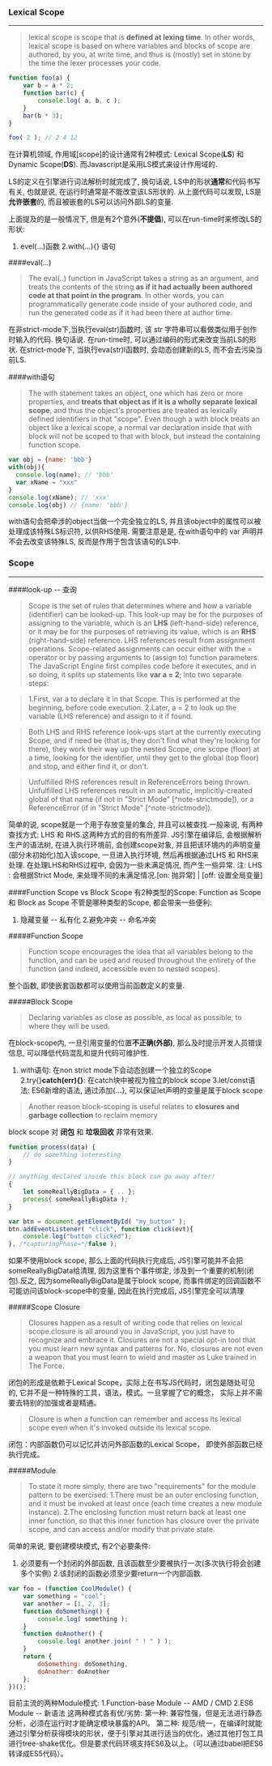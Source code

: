 ### Lexical Scope
-----------------

>lexical scope is scope that is **defined at lexing time**. In other words, lexical scope is based on where variables and blocks of scope are authored, by you, at write time, and thus is (mostly) set in stone by the time the lexer processes your code.

```javascript
function foo(a) {
	var b = a * 2;
	function bar(c) {
		console.log( a, b, c );
	}
	bar(b * 3);
}

foo( 2 ); // 2 4 12​
```

在计算机领域, 作用域[scope]的设计通常有2种模式: Lexical Scope(**LS**) 和 Dynamic Scope(**DS**). 而Javascript是采用LS模式来设计作用域的.

LS的定义在引擎进行词法解析时就完成了, 换句话说, LS中的形状**通常**和代码书写有关, 也就是说, 在运行时通常是不能改变该LS形状的.
从上面代码可以发现, LS是**允许嵌套**的, 而且被嵌套的LS可以访问外部LS的变量.

上面提及的是一般情况下, 但是有2个意外(**不提倡**), 可以在run-time时来修改LS的形状:
1. evel(...)函数
2.with(...){} 语句

####eval(...)

>The eval(..) function in JavaScript takes a string as an argument, and treats the contents of the string  **as if it had actually been authored code at that point in the program**. In other words, you can programmatically generate code inside of your authored code, and run the generated code as if it had been there at author time.

在非strict-mode下,当执行eval(str)函数时, 该 str 字符串可以看做类似用于创作时输入的代码. 换句话说. 在run-time时, 可以通过编码的形式来改变当前LS的形状.
在strict-mode下, 当执行eva(str)l函数时, 会动态创建新的LS, 而不会去污染当前LS.


####with语句

>The with statement takes an object, one which has zero or more properties, and **treats that object as if it is a wholly separate lexical scope**, and thus the object's properties are treated as lexically defined identifiers in that "scope".
>Even though a with block treats an object like a lexical scope, a normal var declaration inside that with block will not be scoped to that with block, but instead the containing function scope.

```javascript
var obj = {name: 'bbb'}
with(obj){
  console.log(name); // 'bbb'
  var xName = "xxx"
}
console.log(xName); // 'xxx'
console.log(obj) // {name: 'bbb'}
```
with语句会把牵涉的object当做一个完全独立的LS, 并且该object中的属性可以被处理成该特殊LS标识符, 以供RHS使用.
需要注意是是, 在with语句中的 var 声明并不会去改变该特殊LS, 反而是作用于包含该语句的LS中.


### Scope 
--------------------

####look-up -- 查询

> Scope is the set of rules that determines where and how a variable (identifier) can be looked-up. This look-up may be for the purposes of assigning to the variable, which is an **LHS** (left-hand-side) reference, or it may be for the purposes of retrieving its value, which is an **RHS** (right-hand-side) reference.
> LHS references result from assignment operations. Scope-related assignments can occur either with the = operator or by passing arguments to (assign to) function parameters.
> The JavaScript Engine first compiles code before it executes, and in so doing, it splits up statements like **var a = 2**; into two separate steps:
 
> 1.First, var a to declare it in that Scope. This is performed at the beginning, before code execution.
> 2.Later, a = 2 to look up the variable (LHS reference) and assign to it if found.
 
> Both LHS and RHS reference look-ups start at the currently executing Scope, and if need be (that is, they don't find what they're looking for there), they work their way up the nested Scope, one scope (floor) at a time, looking for the identifier, until they get to the global (top floor) and stop, and either find it, or don't.
 
> Unfulfilled RHS references result in ReferenceErrors being thrown. Unfulfilled LHS references result in an automatic, implicitly-created global of that name (if not in "Strict Mode" [^note-strictmode]), or a ReferenceError (if in "Strict Mode" [^note-strictmode]).

简单的说, scope就是一个用于存放变量的集合, 并且可以被查找.一般来说, 有两种查找方式: LHS 和 RHS.这两种方式的目的有所差异.
JS引擎在编译后, 会根据解析生产的语法树, 在进入执行环境前, 会创建scope对象, 并且把该环境内的声明变量(部分未初始化)加入该scope, 一旦进入执行环境, 然后再根据通过LHS 和 RHS来处理.
在处理LHS和RHS过程中, 会因为一些未满足情况, 而产生一些异常.
注: LHS : 会根据Strict Mode, 来处理不同的未满足情况.[on: 抛异常] | [off: 设置全局变量]

####Function Scope vs Block Scope
有2种类型的Scope: Function as Scope 和 Block as Scope
不管是哪种类型的Scope, 都会带来一些便利:
1. 隐藏变量 -- 私有化
2.避免冲突 -- 命名冲突

#####Function Scope
> Function scope encourages the idea that all variables belong to the function, and can be used and reused throughout the entirety of the function (and indeed, accessible even to nested scopes). 

整个函数, 即使嵌套函数都可以使用当前函数定义的变量.


#####Block Scope
> Declaring variables as close as possible, as local as possible, to where they will be used.

在block-scope内, 一旦引用变量的位置**不正确(外部)**, 那么及时提示开发人员错误信息, 可以降低代码混乱和提升代码可维护性.
1. with语句:  在non strict mode下会动态创建一个独立的Scope
2.try{}**catch(err){}**: 在catch块中被视为独立的block scope
3.let/const语法: ES6新增的语法, 通过添加{...}, 可以保证let声明的变量是属于block scope

> Another reason block-scoping is useful relates to **closures and garbage collection** to reclaim memory

block scope 对 **闭包** 和 **垃圾回收** 非常有效果.

```javascript
function process(data) {
	// do something interesting
}

// anything declared inside this block can go away after!
{
	let someReallyBigData = { .. };
	process( someReallyBigData );
}

var btn = document.getElementById( "my_button" );
btn.addEventListener( "click", function click(evt){
	console.log("button clicked");
}, /*capturingPhase=*/false );​
```

如果不使用block scope, 那么上面的代码执行完成后, JS引擎可能并不会把someReallyBigData给清理, 因为这里有个事件绑定, 涉及到一个重要的机制(闭包).反之, 因为someReallyBigData是属于block scope, 而事件绑定的回调函数不可能访问该block-scope中的变量, 因此在执行完成后, JS引擎完全可以清理


#####Scope Closure
>Closures happen as a result of writing code that relies on lexical scope.closure is all around you in JavaScript, you just have to recognize and embrace it. Closures are not a special opt-in tool that you must learn new syntax and patterns for. No, closures are not even a weapon that you must learn to wield and master as Luke trained in The Force.

闭包的形成是依赖于Lexical Scope，实际上在书写JS代码时，闭包是随处可见的, 它并不是一种特殊的工具，语法，模式。一旦掌握了它的概念， 实际上并不需要去特别的加强或者是精通。

>Closure is when a function can remember and access its lexical scope even when it's invoked outside its lexical scope.

闭包：内部函数仍可以记忆并访问外部函数的Lexical Scope， 即使外部函数已经执行完成。


#####Module
>To state it more simply, there are two "requirements" for the module pattern to be exercised:
>1.There must be an outer enclosing function, and it must be invoked at least once (each time creates a new module instance).
>2.The enclosing function must return back at least one inner function, so that this inner function has closure over the private scope, and can access and/or modify that private state.

简单的来说, 要创建模块模式, 有2个必要条件:
1. 必须要有一个封闭的外部函数, 且该函数至少要被执行一次(多次执行将会创建多个实例)
2.该封闭的函数必须至少要return一个内部函数.

```javascript
var foo = (function CoolModule() {
	var something = "cool";
	var another = [1, 2, 3];
	function doSomething() {
		console.log( something );
	}
	function doAnother() {
		console.log( another.join( " ! " ) );
	}
	return {
		doSomething: doSomething,
		doAnother: doAnother
	};
})();​
```

目前主流的两种Module模式:
1.Function-base Module -- AMD / CMD
2.ES6 Module -- 新语法
这两种模式各有优/劣势:
第一种: 兼容性强，但是无法进行静态分析，必须在运行时才能确定模块暴露的API。
第二种: 规范/统一，在编译时就能通过引擎分析获得模块的形状，便于引擎对其进行适当的优化，通过其他打包工具进行tree-shake优化。但是要求代码环境支持ES6及以上。（可以通过babel把ES6转译成ES5代码）。
